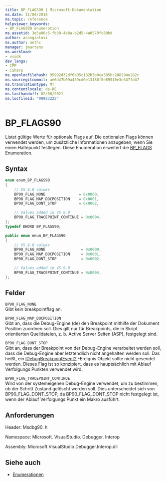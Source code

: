 ```yaml
---
title: BP_FLAGS90 | Microsoft-Dokumentation
ms.date: 11/04/2016
ms.topic: reference
helpviewer_keywords:
- BP_FLAGS90 enumeration
ms.assetid: 3e5a06c5-fb30-4b8a-b2d5-4a0570fc80bd
author: acangialosi
ms.author: anthc
manager: jmartens
ms.workload:
- vssdk
dev_langs:
- CPP
- CSharp
ms.openlocfilehash: 95992d32df6b05c182b5b0ca505bc288294e282c
ms.sourcegitcommit: ae6d47b09a439cd0e13180f5e89510e3e347fd47
ms.translationtype: MT
ms.contentlocale: de-DE
ms.lasthandoff: 02/08/2021
ms.locfileid: "99923225"
---
```

# <a name="bp_flags90"></a>BP_FLAGS90
Listet gültige Werte für optionale Flags auf. Die optionalen Flags können verwendet werden, um zusätzliche Informationen anzugeben, wenn Sie einen Haltepunkt festlegen. Diese Enumeration erweitert die [BP_FLAGS](../../../extensibility/debugger/reference/bp-flags.md) Enumeration.

## <a name="syntax"></a>Syntax

```cpp
enum enum_BP_FLAGS90
{
    // VS 8.0 values
    BP90_FLAG_NONE               = 0x0000,
    BP90_FLAG_MAP_DOCPOSITION    = 0x0001,
    BP90_FLAG_DONT_STOP          = 0x0002,

    // Values added in VS 9.0
    BP90_FLAG_TRACEPOINT_CONTINUE = 0x0004,
};
typedef DWORD BP_FLAGS90;
```

```csharp
public enum enum_BP_FLAGS90
{
    // VS 8.0 values
    BP90_FLAG_NONE                = 0x0000,
    BP90_FLAG_MAP_DOCPOSITION     = 0x0001,
    BP90_FLAG_DONT_STOP           = 0x0002,

    // Values added in VS 9.0
    BP90_FLAG_TRACEPOINT_CONTINUE = 0x0004,
};
```

## <a name="fields"></a>Felder
`BP90_FLAG_NONE`\
Gibt kein breakpointflag an.

`BP90_FLAG_MAP_DOCPOSITION`\
Gibt an, dass die Debug-Engine (de) den Breakpoint mithilfe der Dokument Position zuordnen soll. Dies gilt nur für Breakpoints, die in Skript orientierten Quelldateien, z. b. Active Server Seiten (ASP), festgelegt sind.

`BP90_FLAG_DONT_STOP`\
Gibt an, dass der Breakpoint von der Debug-Engine verarbeitet werden soll, dass die Debug-Engine aber letztendlich nicht angehalten werden soll. Das heißt, ein [IDebugBreakpointEvent2](../../../extensibility/debugger/reference/idebugbreakpointevent2.md) -Ereignis Objekt sollte nicht gesendet werden. Dieses Flag ist so konzipiert, dass es hauptsächlich mit Ablauf Verfolgungs Punkten verwendet wird.

`BP90_FLAG_TRACEPOINT_CONTINUE`\
Wird von der systemeigenen Debug-Engine verwendet, um zu bestimmen, ob der Schritt Zustand gelöscht werden soll. Dies unterscheidet sich von BP90_FLAG_DONT_STOP, da BP90_FLAG_DONT_STOP nicht festgelegt ist, wenn der Ablauf Verfolgungs Punkt ein Makro ausführt.

## <a name="requirements"></a>Anforderungen
Header: Msdbg90. h

Namespace: Microsoft. VisualStudio. Debugger. Interop

Assembly: Microsoft.VisualStudio.Debugger.Interop.dll

## <a name="see-also"></a>Siehe auch
- [Enumerationen](../../../extensibility/debugger/reference/enumerations-visual-studio-debugging.md)
